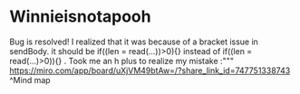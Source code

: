 # Winnieisnotapooh
Bug is resolved! I realized that it was because of a bracket issue in sendBody. 
it should be if((len = read(...))>0){} instead of if((len = read(...)>0)){} . Took me an h plus to realize my mistake :"""
https://miro.com/app/board/uXjVM49btAw=/?share_link_id=747751338743
^Mind map 


